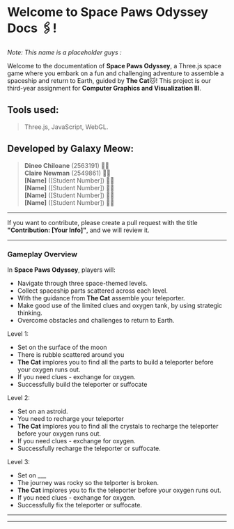 # Welcome to Space Paws Odyssey Docs :paperclips:!

*Note: This name is a placeholder guys :*

Welcome to the documentation of **Space Paws Odyssey**, a Three.js space game where you embark on a fun and challenging adventure to assemble a spaceship and return to Earth, guided by **The Cat**:cat:! This project is our third-year assignment for **Computer Graphics and Visualization III**.
## Tools used:
> Three.js,
> JavaScript,
> WebGL.

## Developed by Galaxy Meow:

> **Dineo Chiloane** (2563191) 👩‍💻<br>
> **Claire Newman** (2549861) 👩‍💻<br>
> **[Name]** ([Student Number]) 👩‍💻<br>
> **[Name]** ([Student Number]) 👩‍💻<br>
> **[Name]** ([Student Number]) 👩‍💻<br>
> **[Name]** ([Student Number]) 👩‍💻<br>


---

If you want to contribute, please create a pull request with the title **"Contribution: [Your Info]"**, and we will review it.

---

### Gameplay Overview

In **Space Paws Odyssey**, players will:

- Navigate through three space-themed levels.
- Collect spaceship parts scattered across each level.
- With the guidance from **The Cat** assemble your teleporter.
- Make good use of the limited clues and oxygen tank, by using strategic thinking.
- Overcome obstacles and challenges to return to Earth.


Level 1:
- Set on the surface of the moon
- There is rubble scattered around you
- **The Cat** implores you to find all the parts to build a teleporter before your oxygen runs out.
- If you need clues - exchange for oxygen.
- Successfully build the teleporter or suffocate

Level 2:
- Set on an astroid.
- You need to recharge your teleporter
- **The Cat** implores you to find all the crystals to recharge the teleporter before your oxygen runs out.
- If you need clues - exchange for oxygen.
- Successfully recharge the teleporter or suffocate.

Level 3:
- Set on ___
- The journey was rocky so the telporter is broken.
- **The Cat** implores you to fix the teleporter before your oxygen runs out.
- If you need clues - exchange for oxygen.
- Successfully fix the teleporter or suffocate.

---

---
